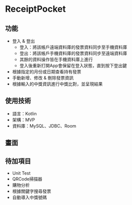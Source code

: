 # ReceiptPocket

## 功能
- 登入 & 登出
  - 登入：將該帳戶遠端資料庫的發票資料同步至手機資料庫
  - 登出：將該帳戶手機資料庫的發票資料同步至遠端資料庫
  - 其餘的資料操作皆在手機資料庫上進行
  - 登入後重新打開App會保留在登入狀態，直到按下登出鍵
- 根據指定的月份或日期查看持有發票
- 手動新增、修改 & 刪除發票資訊
- 根據輸入的中獎資訊進行中獎比對，並呈現結果

## 使用技術
- 語言：Kotlin
- 架構：MVP
- 資料庫：MySQL、JDBC、Room

## 畫面


## 待加項目
- Unit Test
- QRCode掃描器
- 購物分析
- 根據關鍵字搜尋發票
- 自動導入中獎號碼
